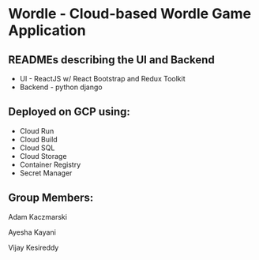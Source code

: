 # Wordle - Cloud-based Wordle Game Application

## READMEs describing the UI and Backend
- UI - ReactJS w/ React Bootstrap and Redux Toolkit
- Backend - python django

## Deployed on GCP using:
- Cloud Run
- Cloud Build
- Cloud SQL
- Cloud Storage
- Container Registry
- Secret Manager

## Group Members:
Adam Kaczmarski

Ayesha Kayani

Vijay Kesireddy
